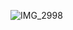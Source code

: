 ![IMG_2998](https://github.com/hhyanghh/one-day-one-sentence/assets/70185607/ded5a85c-5c79-48aa-9391-2e06b589a20a)
